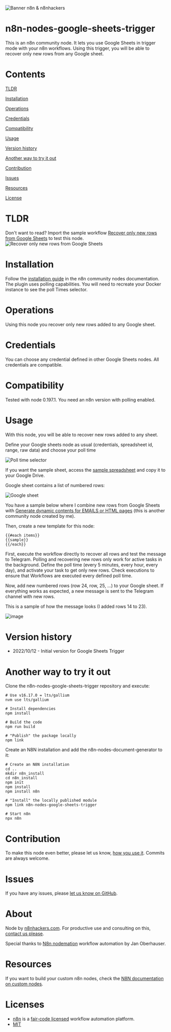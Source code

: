 ![Banner n8n & n8nhackers](images/n8n-and-n8nhackers.png)

# n8n-nodes-google-sheets-trigger

This is an n8n community node. It lets you use Google Sheets in trigger mode with your n8n workflows.
Using this trigger, you will be able to recover only new rows from any Google sheet.

# Contents

[TLDR](#TLDR)  

[Installation](#installation)  

[Operations](#operations)  

[Credentials](#credentials)

[Compatibility](#compatibility)  

[Usage](#usage)

[Version history](#version-history)

[Another way to try it out](#another-way-to-try-it-out)

[Contribution](#contribution)

[Issues](#issues)

[Resources](#resources)

[License](#license)

# TLDR
Don't want to read? Import the sample workflow [Recover only new rows from Google Sheets](https://app.n8n.io/workflows/1812) to test this node.
![Recover only new rows from Google Sheets](images/sample-workflow.jpeg "Recover only new rows from Google Sheets")

# Installation
Follow the [installation guide](https://docs.n8n.io/integrations/community-nodes/installation/) in the n8n community nodes documentation.
The plugin uses polling capabilities. You will need to recreate your Docker instance to see the poll Times selector.

# Operations
Using this node you recover only new rows added to any Google sheet.

# Credentials
You can choose any credential defined in other Google Sheets nodes. 
All credentials are compatible.

# Compatibility
Tested with node 0.197.1.
You need an n8n version with polling enabled.

# Usage

With this node, you will be able to recover new rows added to any sheet.

Define your Google sheets node as usual (credentials, spreadsheet id, range, raw data) and choose your poll time

![Poll time selector](images/polltimes.png)

If you want the sample sheet, access the [sample spreadsheet](https://docs.google.com/spreadsheets/d/1UzzxzEy6N-B_A3bWGEm-iDa0fM1n7v2JNb2a7q8y_To/edit?usp=sharing) and copy it to your Google Drive.

Google sheet contains a list of numbered rows:

![Google sheet](images/contents-google-sheet.jpeg)


You have a sample below where I combine new rows from Google Sheets with [Generate dynamic contents for EMAILS or HTML pages](https://app.n8n.io/workflows/1790) (this is another community node created by me).

Then, create a new template for this node:

```
{{#each items}}
{{sample}}
{{/each}}
```

First, execute the workflow directly to recover all rows and test the message to Telegram.
Polling and recovering new rows only work for active tasks in the background.
Define the poll time (every 5 minutes, every hour, every day), and activate your task to get only new rows. 
Check executions to ensure that Workflows are executed every defined poll time.

Now, add new numbered rows (row 24, row, 25, ...) to your Google sheet.
If everything works as expected, a new message is sent to the Telegram channel with new rows.

This is a sample of how the message looks (I added rows 14 to 23).

![image](images/telegram-sample.png)


# Version history

* 2022/10/12 - Initial version for Google Sheets Trigger

# Another way to try it out

Clone the n8n-nodes-google-sheets-trigger repository and execute:
```
# Use v16.17.0 = lts/gallium
nvm use lts/gallium

# Install dependencies
npm install

# Build the code
npm run build

# "Publish" the package locally
npm link
```

Create an N8N installation and add the n8n-nodes-document-generator to it:
```
# Create an N8N installation
cd ..
mkdir n8n_install
cd n8n_install
npm init
npm install
npm install n8n

# "Install" the locally published module
npm link n8n-nodes-google-sheets-trigger

# Start n8n
npx n8n
```

# Contribution
To make this node even better, please let us know, [how you use it](mailto:miquel@n8nhackers.com). Commits are always welcome.

# Issues
If you have any issues, please [let us know on GitHub](https://github.com/n8nhackers/n8n-nodes-google-sheets-trigger/issues).

# About
Node by [n8nhackers.com](https://n8nhackers.com). For productive use and consulting on this, [contact us please](mailto:contact@n8nhackers.com).

Special thanks to [N8n nodemation](https://n8n.io) workflow automation by Jan Oberhauser.

# Resources
If you want to build your custom n8n nodes, check the [N8N documentation on custom nodes](https://docs.n8n.io/nodes/creating-nodes/create-n8n-nodes-module.html).


# Licenses
* [n8n](https://n8n.io/) is a [fair-code licensed](https://docs.n8n.io/reference/license/) workflow automation platform.
* [MIT](https://github.com/n8n-io/n8n-nodes-starter/blob/master/LICENSE.md)
